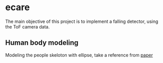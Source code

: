 # ecare

The main objective of this project is to implement a falling detector, using the ToF camera data.

## Human body modeling

Modeling the people skeloton with ellipse, take a reference from [paper](https://github.com/beandrewang/ecare/blob/master/src/scripts/ellipse-specific-fitting.pdf)